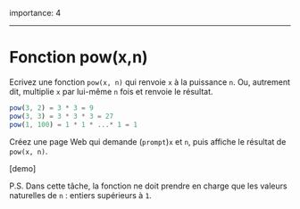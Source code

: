 importance: 4

---

# Fonction pow(x,n)

Ecrivez une fonction `pow(x, n)` qui renvoie `x` à la puissance `n`. Ou, autrement dit, multiplie `x` par lui-même `n` fois et renvoie le résultat.

```js
pow(3, 2) = 3 * 3 = 9
pow(3, 3) = 3 * 3 * 3 = 27
pow(1, 100) = 1 * 1 * ...* 1 = 1
```

Créez une page Web qui demande (`prompt`)`x` et `n`, puis affiche le résultat de `pow(x, n)`.

[demo]

P.S. Dans cette tâche, la fonction ne doit prendre en charge que les valeurs naturelles de `n` : entiers supérieurs à `1`.
